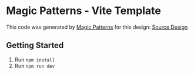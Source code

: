 # Magic Patterns - Vite Template

This code was generated by [Magic Patterns](https://magicpatterns.com) for this design: [Source Design](https://www.magicpatterns.com/c/8mbq79esjgwh65cyafauep)

## Getting Started

1. Run `npm install`
2. Run `npm run dev`
